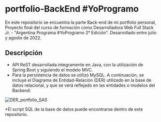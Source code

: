 # portfolio-BackEnd #YoProgramo

En este repositorio se encuentra la parte Back-end de mi portfolio personal, Proyecto final del curso de formación como Desarrolladora Web Full Stack Jr. - "Argentina Programa #YoProgramo 2° Edición". Desarrollado entre julio y agosto de 2022.


## Descripción
* API ReST desarrollada integramente en Java, con la utilización de Spring Boot y siguiendo el modelo MVC.
* Para la persistencia de datos se utilizó MySQL. A continuación, se incluye el Diagrama de Entidad-Relación (DER) utilizado en la base de datos relacional, y que se verá reflejado en las entidades o modelos del Backend:


![DER_portfolio_SAS](https://user-images.githubusercontent.com/101983696/187987049-a743b90f-11e3-4bcc-8a35-36e19829f12e.png)

*El script SQL de la base de datos puede encontrarse dentro de este repositorio.



